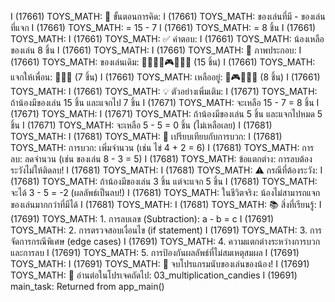 
I (17661) TOYS_MATH: 🧮 ขั้นตอนการคิด:
I (17661) TOYS_MATH:    ของเล่นที่มี - ของเล่นที่แจก
I (17661) TOYS_MATH:    = 15 - 7
I (17661) TOYS_MATH:    = 8 ชิ้น
I (17661) TOYS_MATH: 
I (17661) TOYS_MATH: ✅ คำตอบ:
I (17661) TOYS_MATH:    น้องเหลือของเล่น 8 ชิ้น
I (17661) TOYS_MATH: 
I (17661) TOYS_MATH: 🎨 ภาพประกอบ:
I (17661) TOYS_MATH:    ของเล่นเดิม: 🧸🚗🎲🧩🎮🧸🚁🎯 (15 ชิ้น)
I (17661) TOYS_MATH:    แจกให้เพื่อน: 🧸🚗🎲 (7 ชิ้น)
I (17661) TOYS_MATH:    เหลืออยู่:   🧩🎮🧸🚁🎯 (8 ชิ้น)
I (17661) TOYS_MATH: 
I (17661) TOYS_MATH: 💡 ตัวอย่างเพิ่มเติม:
I (17671) TOYS_MATH:    ถ้าน้องมีของเล่น 15 ชิ้น และแจกไป 7 ชิ้น
I (17671) TOYS_MATH:    จะเหลือ 15 - 7 = 8 ชิ้น
I (17671) TOYS_MATH: 
I (17671) TOYS_MATH:    ถ้าน้องมีของเล่น 5 ชิ้น และแจกไปหมด 5 ชิ้น
I (17671) TOYS_MATH:    จะเหลือ 5 - 5 = 0 ชิ้น (ไม่เหลือเลย)
I (17681) TOYS_MATH:
I (17681) TOYS_MATH: 🔄 เปรียบเทียบกับการบวก:
I (17681) TOYS_MATH:    การบวก: เพิ่มจำนวน (เช่น ไข่ 4 + 2 = 6)
I (17681) TOYS_MATH:    การลบ: ลดจำนวน (เช่น ของเล่น 8 - 3 = 5)
I (17681) TOYS_MATH:    ข้อแตกต่าง: การลบต้องระวังไม่ให้ติดลบ!
I (17681) TOYS_MATH: 
I (17681) TOYS_MATH: ⚠️  กรณีที่ต้องระวัง:
I (17681) TOYS_MATH:    ถ้าน้องมีของเล่น 3 ชิ้น แต่จะแจก 5 ชิ้น
I (17681) TOYS_MATH:    จะได้ 3 - 5 = -2 (ผลลัพธ์เป็นลบ!)
I (17681) TOYS_MATH:    ในชีวิตจริง: น้องไม่สามารถแจกของเล่นมากกว่าที่มีได้
I (17681) TOYS_MATH:
I (17681) TOYS_MATH: 📚 สิ่งที่เรียนรู้:
I (17691) TOYS_MATH:    1. การลบเลข (Subtraction): a - b = c
I (17691) TOYS_MATH:    2. การตรวจสอบเงื่อนไข (if statement)
I (17691) TOYS_MATH:    3. การจัดการกรณีพิเศษ (edge cases)
I (17691) TOYS_MATH:    4. ความแตกต่างระหว่างการบวกและการลบ
I (17691) TOYS_MATH:    5. การป้องกันผลลัพธ์ที่ไม่สมเหตุสมผล
I (17691) TOYS_MATH:
I (17691) TOYS_MATH: 🎉 จบโปรแกรมนับของเล่นของน้อง!
I (17691) TOYS_MATH: 📖 อ่านต่อในโปรเจคถัดไป: 03_multiplication_candies
I (19691) main_task: Returned from app_main()

